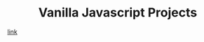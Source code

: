 # <h1 align="center"> Vanilla Javascript Projects </h1>
[link](https://github.com/GulsenZalova/Vanilla-Javascript-Projects/ColorFlipper/)
